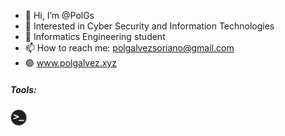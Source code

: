 - 👋 Hi, I’m @PolGs
- 👀 Interested in Cyber Security and Information Technologies
- 🌱 Informatics Engineering student
- 📫 How to reach me: polgalvezsoriano@gmail.com
- 🟢 www.polgalvez.xyz
<!---
PolGs/PolGs is a ✨ special ✨ repository because its `README.md` (this file) appears on your GitHub profile.
You can click the Preview link to take a look at your changes.
--->
##### Tools:

<img align="left" alt="Terminal" width="26px" src="https://raw.githubusercontent.com/github/explore/80688e429a7d4ef2fca1e82350fe8e3517d3494d/topics/terminal/terminal.png" />
